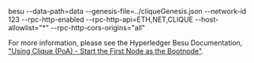 besu --data-path=data --genesis-file=../cliqueGenesis.json --network-id 123 --rpc-http-enabled --rpc-http-api=ETH,NET,CLIQUE --host-allowlist="*" --rpc-http-cors-origins="all"

For more information, please see the Hyperledger Besu Documentation, ["Using Clique (PoA) - Start the First Node as the Bootnode"](https://besu.hyperledger.org/en/stable/Tutorials/Private-Network/Create-Private-Clique-Network/#4-start-the-first-node-as-the-bootnode). 